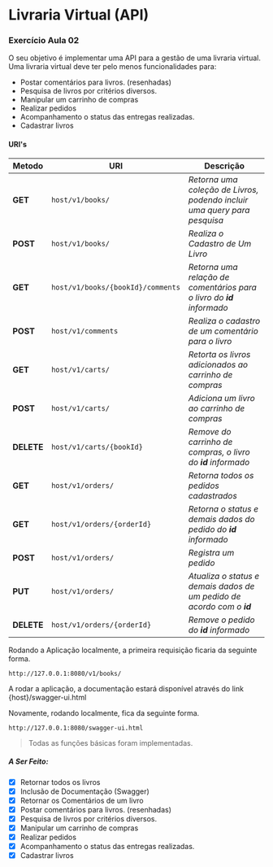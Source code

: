 # Livraria Virtual (API)
### Exercício Aula 02

O seu objetivo é implementar uma API para a gestão de uma livraria virtual. Uma livraria
virtual deve ter pelo menos funcionalidades para:
* Postar comentários para livros. (resenhadas)
* Pesquisa de livros por critérios diversos.
* Manipular um carrinho de compras
* Realizar pedidos
* Acompanhamento o status das entregas realizadas.
* Cadastrar livros

#### URI's
| Metodo | URI | Descrição
|------|-------|------|
**GET** | `host/v1/books/` | _Retorna uma coleção de Livros, podendo incluir uma query para pesquisa_
**POST** |`host/v1/books/` | _Realiza o Cadastro de Um Livro_
**GET** |`host/v1/books/{bookId}/comments` | _Retorna uma relação de comentários para o livro do **id** informado_
**POST** |`host/v1/comments` | _Realiza o cadastro de um comentário para o livro_
**GET** | `host/v1/carts/` | _Retorta os livros adicionados ao carrinho de compras_
**POST** | `host/v1/carts/` | _Adiciona um livro ao carrinho de compras_
**DELETE** | `host/v1/carts/{bookId}` | _Remove do carrinho de compras, o livro do **id** informado_
**GET** | `host/v1/orders/` | _Retorna todos os pedidos cadastrados_
**GET** | `host/v1/orders/{orderId}` | _Retorna o status e demais dados do pedido do **id** informado_
**POST** | `host/v1/orders/` | _Registra um pedido_
**PUT** | `host/v1/orders/` | _Atualiza o status e demais dados de um pedido de acordo com o **id**_
**DELETE** | `host/v1/orders/{orderId}` | _Remove o pedido do **id** informado_

Rodando a Aplicação localmente, a primeira requisição ficaria da seguinte forma.
```
http://127.0.0.1:8080/v1/books/
```
A rodar a aplicação, a documentação estará disponível através do link {host}/swagger-ui.html

Novamente, rodando localmente, fica da seguinte forma.
```
http://127.0.0.1:8080/swagger-ui.html
```

> Todas as funções básicas foram implementadas.

##### A Ser Feito:

- [x] Retornar todos os livros
- [x] Inclusão de Documentação (Swagger)
- [x] Retornar os Comentários de um livro
- [x] Postar comentários para livros. (resenhadas)
- [x] Pesquisa de livros por critérios diversos.
- [x] Manipular um carrinho de compras
- [x] Realizar pedidos
- [x] Acompanhamento o status das entregas realizadas.
- [x] Cadastrar livros
